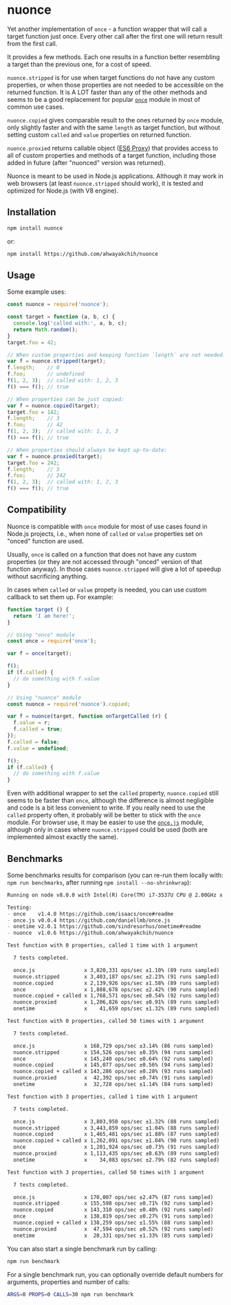 nuonce
======

Yet another implementation of `once` - a function wrapper that will call a target function just once. Every other call after the first one will return result from the first call.

It provides a few methods. Each one results in a function better resembling a target than the previous one, for a cost of speed.

`nuonce.stripped` is for use when target functions do not have any custom properties, or when those properties are not needed to be accessible on the returned function. It is A LOT faster than any of the other methods and seems to be a good replacement for popular [`once`](https://github.com/isaacs/once) module in most of common use cases.

`nuonce.copied` gives comparable result to the ones returned by `once` module, only slightly faster and with the same `length` as target function, but without setting custom `called` and `value` properties on returned function.

`nuonce.proxied` returns callable object ([ES6 Proxy](https://developer.mozilla.org/en/docs/Web/JavaScript/Reference/Global_Objects/Proxy)) that provides access to all of custom properties and methods of a target function, including those added in future (after "nuonced" version was returned).

Nuonce is meant to be used in Node.js applications. Although it may work in web browsers (at least `nuonce.stripped` should work), it is tested and optimized for Node.js (with V8 engine).


## Installation

```sh
npm install nuonce
```

or:

```sh
npm install https://github.com/ahwayakchih/nuonce
```


## Usage

Some example uses:

```js
const nuonce = require('nuonce');

const target = function (a, b, c) {
  console.log('called with:', a, b, c);
  return Math.random();
}
target.foo = 42;

// When custom properties and keeping function `length` are not needed:
var f = nuonce.stripped(target);
f.length;    // 0
f.foo;       // undefined
f(1, 2, 3);  // called with: 1, 2, 3
f() === f(); // true

// When properties can be just copied:
var f = nuonce.copied(target);
target.foo = 142;
f.length;    // 3
f.foo;       // 42
f(1, 2, 3);  // called with: 1, 2, 3
f() === f(); // true

// When properties should always be kept up-to-date:
var f = nuonce.proxied(target);
target.foo = 242;
f.length;    // 3
f.foo;       // 242
f(1, 2, 3);  // called with: 1, 2, 3
f() === f(); // true
```


## Compatibility

Nuonce is compatible with `once` module for most of use cases found in Node.js projects, i.e., when none of `called` or `value` properties set on "onced" function are used.

Usually, `once` is called on a function that does not have any custom properties (or they are not accessed through "onced" version of that function anyway). In those cases `nuonce.stripped` will give a lot of speedup without sacrificing anything.

In cases when `called` or `value` propety is needed, you can use custom callback to set them up. For example:

```js
function target () {
  return 'I am here!';
}

// Using "once" module
const once = require('once');

var f = once(target);

f();
if (f.called) {
  // do something with f.value
}

// Using "nuonce" module
const nuonce = require('nuonce').copied;

var f = nuonce(target, function onTargetCalled (r) {
  f.value = r;
  f.called = true;
});
f.called = false;
f.value = undefined;

f();
if (f.called) {
  // do something with f.value
}
```

Even with additional wrapper to set the `called` property, `nuonce.copied` still seems to be faster than `once`, although the difference is almost negligible and code is a bit less convenient to write. If you really need to use the `called` property often, it probably will be better to stick with the `once` module.
For browser use, it may be easier to use the [`once.js`](https://github.com/daniellmb/once.js) module, although only in cases where `nuonce.stripped` could be used (both are implemented almost exactly the same).


## Benchmarks

Some benchmarks results for comparison (you can re-run them locally with: `npm run benchmarks`, after running `npm install --no-shrinkwrap`):

```markdown
Running on node v8.0.0 with Intel(R) Core(TM) i7-3537U CPU @ 2.00GHz x 4

Testing:
- once    v1.4.0 https://github.com/isaacs/once#readme           
- once.js v0.0.4 https://github.com/daniellmb/once.js            
- onetime v2.0.1 https://github.com/sindresorhus/onetime#readme  
- nuonce  v1.0.6 https://github.com/ahwayakchih/nuonce           

Test function with 0 properties, called 1 time with 1 argument

  7 tests completed.

  once.js                x 3,820,331 ops/sec ±1.10% (89 runs sampled)
  nuonce.stripped        x 3,403,187 ops/sec ±2.23% (91 runs sampled)
  nuonce.copied          x 2,139,926 ops/sec ±1.58% (89 runs sampled)
  once                   x 1,888,678 ops/sec ±2.42% (90 runs sampled)
  nuonce.copied + called x 1,768,571 ops/sec ±0.54% (92 runs sampled)
  nuonce.proxied         x 1,206,826 ops/sec ±0.91% (89 runs sampled)
  onetime                x    41,659 ops/sec ±1.32% (89 runs sampled)

Test function with 0 properties, called 50 times with 1 argument

  7 tests completed.

  once.js                x 168,729 ops/sec ±3.14% (86 runs sampled)
  nuonce.stripped        x 154,526 ops/sec ±0.35% (94 runs sampled)
  once                   x 145,240 ops/sec ±0.64% (92 runs sampled)
  nuonce.copied          x 145,077 ops/sec ±0.56% (94 runs sampled)
  nuonce.copied + called x 143,286 ops/sec ±0.28% (93 runs sampled)
  nuonce.proxied         x  42,392 ops/sec ±0.74% (91 runs sampled)
  onetime                x  32,728 ops/sec ±1.14% (84 runs sampled)

Test function with 3 properties, called 1 time with 1 argument

  7 tests completed.

  once.js                x 3,803,950 ops/sec ±1.32% (88 runs sampled)
  nuonce.stripped        x 3,443,859 ops/sec ±1.04% (88 runs sampled)
  nuonce.copied          x 1,465,481 ops/sec ±1.88% (87 runs sampled)
  nuonce.copied + called x 1,262,091 ops/sec ±1.04% (90 runs sampled)
  once                   x 1,201,924 ops/sec ±0.73% (91 runs sampled)
  nuonce.proxied         x 1,113,435 ops/sec ±0.63% (89 runs sampled)
  onetime                x    34,083 ops/sec ±2.79% (82 runs sampled)

Test function with 3 properties, called 50 times with 1 argument

  7 tests completed.

  once.js                x 170,007 ops/sec ±2.47% (87 runs sampled)
  nuonce.stripped        x 155,598 ops/sec ±0.71% (92 runs sampled)
  nuonce.copied          x 143,310 ops/sec ±0.40% (92 runs sampled)
  once                   x 138,819 ops/sec ±0.27% (91 runs sampled)
  nuonce.copied + called x 138,259 ops/sec ±1.55% (88 runs sampled)
  nuonce.proxied         x  47,594 ops/sec ±0.52% (92 runs sampled)
  onetime                x  28,331 ops/sec ±1.33% (85 runs sampled)
```

You can also start a single benchmark run by calling:

```sh
npm run benchmark
```

For a single benchmark run, you can optionally override default numbers for arguments, properties and number of calls:

```sh
ARGS=0 PROPS=0 CALLS=30 npm run benchmark
```
